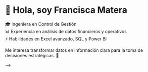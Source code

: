 # 👋 Hola, soy Francisca Matera

🎓 Ingeniera en Control de Gestión  
📊 Experiencia en análisis de datos financieros y operativos  
⚡ Habilidades en Excel avanzado, SQL y Power BI  

Me interesa transformar datos en información clara para la toma de decisiones estratégicas. 🚀

-->
